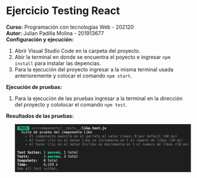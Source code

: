 # Ejercicio Testing React
<strong>Curso:</strong> Programación con tecnologías Web - 202120
<br>
<strong>Autor:</strong> Julian Padilla Molina - 201913677
<br>
<strong>Configuración y ejecución:</strong>
<ol>
<li>Abrir Visual Studio Code en la carpeta del proyecto.</li>
<li>Abir la terminal en donde se encuentra el poyecto e ingresar <code>npm install</code> para instalar las depencias.</li>
<li>Para la ejecución del proyecto ingresar a la misma terminal usada anterioremente y colocar el comando <code>npm start</code>.</li>
</ol>
<strong>Ejecución de pruebas:</strong>
<ol>
<li>Para la ejecución de las pruebas ingresar a la terminal en la dirección del proyecto y cololocar el comando <code>npm test</code>.</li>
</ol>
<strong>Resultados de las pruebas:</strong>
<ul>
<img src="https://github.com/JulianP911/EjercicioTestingReact/blob/main/img/Resultado%20Pruebas.png" alt="Resultados Prueba">
</ul>
